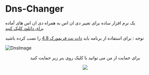 # Dns-Changer
<div class="text-center">
یک نرم افزار ساده برای تغییر دی ان اس به همراه دی ان اس های آماده
 
</div>
<div>
  <a href="https://raw.githubusercontent.com/LP-GamerOnly/LPDns-Changer/main/LPDns%20changer.exe">
برای دانلود کلیک کنید
    </a>
 <p>توجه : برای استفاده از برنامه باید <a href="https://dl2.soft98.ir/soft/n/NET.Framework.4.8.rar?1689616817">دات نت فریمورک 4.8</a> را نصب کرده باشید</p>
</div>





![DnsImage](https://cdn.discordapp.com/attachments/1115231235778809937/1130562538774462545/Dns_changer.PNG)
<div style="text-align:center;">
برای حمایت از من می توانید با کلیک روی بنر زیر حمایت کنید

<a href="https://www.coffeebede.com/lp_gameronly"><img class="img-fluid" src="https://coffeebede.ir/DashboardTemplateV2/app-assets/images/banner/default-yellow.svg" /></a>
</div>

